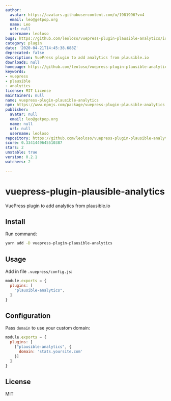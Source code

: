 ```yaml
---
author:
  avatar: https://avatars.githubusercontent.com/u/1981996?v=4
  email: leo@getpop.org
  name: Leo
  url: null
  username: leoloso
bugs: https://github.com/leoloso/vuepress-plugin-plausible-analytics/issues
category: plugin
date: '2020-04-21T14:45:38.688Z'
deprecated: false
description: VuePress plugin to add analytics from plausible.io
downloads: null
homepage: https://github.com/leoloso/vuepress-plugin-plausible-analytics
keywords:
- vuepress
- plausible
- analytics
license: MIT License
maintainers: null
name: vuepress-plugin-plausible-analytics
npm: https://www.npmjs.com/package/vuepress-plugin-plausible-analytics
publisher:
  avatar: null
  email: leo@getpop.org
  name: null
  url: null
  username: leoloso
repository: https://github.com/leoloso/vuepress-plugin-plausible-analytics
score: 0.3341449645510387
stars: 2
unstable: true
version: 0.2.1
watchers: 2

---
```


# vuepress-plugin-plausible-analytics

VuePress plugin to add analytics from plausible.io

## Install

Run command:

```bash
yarn add -D vuepress-plugin-plausible-analytics
```

## Usage

Add in file `.vuepress/config.js`:

```js
module.exports = {
  plugins: [
    "plausible-analytics",
  ]
}
```

## Configuration

Pass `domain` to use your custom domain:

```js
module.exports = {
  plugins: [
    ["plausible-analytics", {
      domain: 'stats.yoursite.com'
    }]
  ]
}
```

## License

MIT
